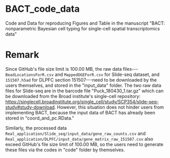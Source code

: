 # BACT_code_data

Code and Data for reproducing Figures and Table in the manuscript "BACT: nonparametric Bayesian cell typing for single-cell spatial transcriptomics data"



# Remark

Since GitHub's file size limit is 100.00 MB, the raw data files---`BeadLocationsForR.csv` and `MappedDGEForR.csv` for Slide-seq dataset, and `151507.h5ad` for DLPFC section 151507---need to be downloaded by the users themselves, and stored in the "input_data" folder. The two raw data files for Slide-seq are in the barcode file "Puck_180430_1.tar.gz" which can be downloaded from the Broad institute's single-cell repository: 
https://singlecell.broadinstitute.org/single_cell/study/SCP354/slide-seq-study#study-download. 
However, this situation does not hinder users from implementing BACT, because the input data of BACT has already been stored in "coord_and_pc.RData."

Similarly, the processed data `Real_application/Slide_seq/input_data/gene_raw_counts.csv` and `Real_application/DLPFC/input_data/gene_matrix_raw_151507.csv` also exceed GitHub's file size limit of 100.00 MB, so the users need to generate these files via the codes in "code" folder by themselves.
